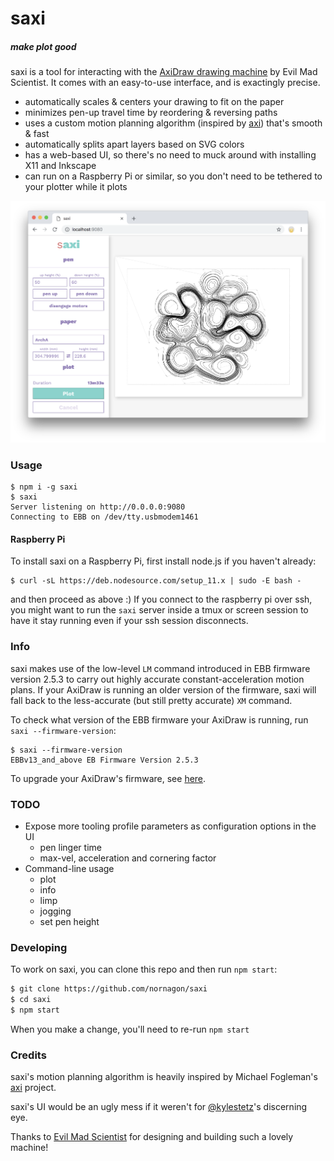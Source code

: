 # saxi
##### make plot good

saxi is a tool for interacting with the [AxiDraw
drawing machine](https://axidraw.com/) by Evil Mad Scientist. It comes with an
easy-to-use interface, and is exactingly precise.

- automatically scales & centers your drawing to fit on the paper
- minimizes pen-up travel time by reordering & reversing paths
- uses a custom motion planning algorithm (inspired by [axi](https://github.com/fogleman/axi)) that's smooth & fast
- automatically splits apart layers based on SVG colors
- has a web-based UI, so there's no need to muck around with installing X11 and Inkscape
- can run on a Raspberry Pi or similar, so you don't need to be tethered to your plotter while it plots

![a screenshot of the saxi user interface](docs/saxi.png)

### Usage

```
$ npm i -g saxi
$ saxi
Server listening on http://0.0.0.0:9080
Connecting to EBB on /dev/tty.usbmodem1461
```

#### Raspberry Pi
To install saxi on a Raspberry Pi, first install node.js if you haven't already:

```
$ curl -sL https://deb.nodesource.com/setup_11.x | sudo -E bash -
```

and then proceed as above :) If you connect to the raspberry pi over ssh, you might want to run the `saxi` server inside a tmux or screen session to have it stay running even if your ssh session disconnects.

### Info

saxi makes use of the low-level `LM` command introduced in EBB firmware version
2.5.3 to carry out highly accurate constant-acceleration motion plans. If your
AxiDraw is running an older version of the firmware, saxi will fall back to the
less-accurate (but still pretty accurate) `XM` command.

To check what version of the EBB firmware your AxiDraw is running, run `saxi --firmware-version`:

```
$ saxi --firmware-version
EBBv13_and_above EB Firmware Version 2.5.3
```

To upgrade your AxiDraw's firmware, see [here](https://github.com/evil-mad/EggBot/tree/master/EBB_firmware).

### TODO

- Expose more tooling profile parameters as configuration options in the UI
  - pen linger time
  - max-vel, acceleration and cornering factor
- Command-line usage
  - plot
  - info
  - limp
  - jogging
  - set pen height

### Developing

To work on saxi, you can clone this repo and then run `npm start`:

```sh
$ git clone https://github.com/nornagon/saxi
$ cd saxi
$ npm start
```

When you make a change, you'll need to re-run `npm start`

### Credits
saxi's motion planning algorithm is heavily inspired by Michael Fogleman's
[axi](https://github.com/fogleman/axi) project.

saxi's UI would be an ugly mess if it weren't for [@kylestetz](https://github.com/kylestetz)'s discerning eye.

Thanks to [Evil Mad Scientist](http://www.evilmadscientist.com/) for designing
and building such a lovely machine!
